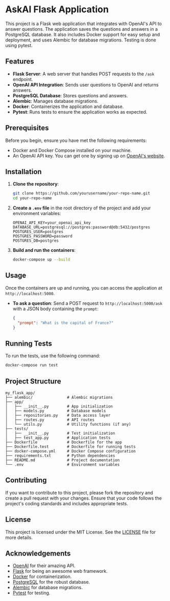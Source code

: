 # AskAI Flask Application

This project is a Flask web application that integrates with OpenAI's API to answer questions. The application saves the questions and answers in a PostgreSQL database. It also includes Docker support for easy setup and deployment, and uses Alembic for database migrations. Testing is done using pytest.

## Features

- **Flask Server**: A web server that handles POST requests to the `/ask` endpoint.
- **OpenAI API Integration**: Sends user questions to OpenAI and returns answers.
- **PostgreSQL Database**: Stores questions and answers.
- **Alembic**: Manages database migrations.
- **Docker**: Containerizes the application and database.
- **Pytest**: Runs tests to ensure the application works as expected.

## Prerequisites

Before you begin, ensure you have met the following requirements:

- Docker and Docker Compose installed on your machine.
- An OpenAI API key. You can get one by signing up on [OpenAI's website](https://beta.openai.com/signup/).

## Installation

1. **Clone the repository**:
   ```sh
   git clone https://github.com/yourusername/your-repo-name.git
   cd your-repo-name
   ```

2. **Create a `.env` file** in the root directory of the project and add your environment variables:
   ```
   OPENAI_API_KEY=your_openai_api_key
   DATABASE_URL=postgresql://postgres:password@db:5432/postgres
   POSTGRES_USER=postgres
   POSTGRES_PASSWORD=password
   POSTGRES_DB=postgres
   ```

3. **Build and run the containers**:
   ```sh
   docker-compose up --build
   ```

## Usage

Once the containers are up and running, you can access the application at `http://localhost:5000`.

- **To ask a question**:
  Send a POST request to `http://localhost:5000/ask` with a JSON body containing the `prompt`:
  ```json
  {
    "prompt": "What is the capital of France?"
  }
  ```

## Running Tests

To run the tests, use the following command:
```sh
docker-compose run test
```

## Project Structure

```
my_flask_app/
├── alembic/               # Alembic migrations
├── app/
│   ├── __init__.py        # App initialization
│   ├── models.py          # Database models
│   ├── repositories.py    # Data access layer
│   ├── routes.py          # API routes
│   └── utils.py           # Utility functions (if any)
├── tests/
│   ├── __init__.py        # Test initialization
│   ├── test_app.py        # Application tests
├── Dockerfile             # Dockerfile for the app
├── Dockerfile.test        # Dockerfile for running tests
├── docker-compose.yml     # Docker Compose configuration
├── requirements.txt       # Python dependencies
├── README.md              # Project documentation
└── .env                   # Environment variables
```

## Contributing

If you want to contribute to this project, please fork the repository and create a pull request with your changes. Ensure that your code follows the project's coding standards and includes appropriate tests.

## License

This project is licensed under the MIT License. See the [LICENSE](LICENSE) file for more details.

## Acknowledgements

- [OpenAI](https://openai.com/) for their amazing API.
- [Flask](https://flask.palletsprojects.com/) for being an awesome web framework.
- [Docker](https://www.docker.com/) for containerization.
- [PostgreSQL](https://www.postgresql.org/) for the robust database.
- [Alembic](https://alembic.sqlalchemy.org/en/latest/) for database migrations.
- [Pytest](https://pytest.org/) for testing.